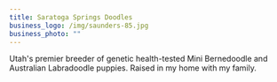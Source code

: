 ```yaml
---
title: Saratoga Springs Doodles
business_logo: /img/saunders-85.jpg
business_photo: ""
---
```

Utah's premier breeder of genetic health-tested Mini Bernedoodle and Australian Labradoodle puppies. Raised in my home with my family.